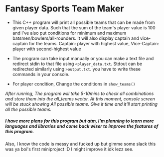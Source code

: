 # Fantasy Sports Team Maker

- This C++ program will print all possible teams that can be made from given player data. Such that the sum of the team's player value is 100 and I've also put conditions for minimum and maximum batsmen/bowlers/all-rounders.
It will also display captain and vice-captain for the teams. Captain: player with highest value, Vice-Captain: player with second-highest value

- The program can take input manually or you can make a text file and redirect stdin to that file using `<player_data.txt`. Stdout can be redirected similarly using `>output.txt`.
you have to write these commands in your console.

- For player condition, Change the conditions in `show_teams()`

_After running, The program will take 5-10mins to check all combinations and store them into the all_teams vector.
At this moment, console screen will be stuck showing All possible teams. Give it time and it'll start printing all the possible teams._

##### I have more plans for this program but atm, I'm planning to learn more languages and libraries and come back wiser to improve the features of this program.

Also, I know the code is messy and fucked up but gimme some slack this was ya boi's first miniproject :D
I might improve it idk lezz see.
